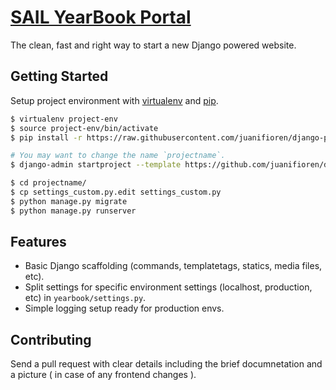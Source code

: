 # [SAIL YearBook Portal](https://www.iitg.ac.in/yearbook)

The clean, fast and right way to start a new Django powered website.

## Getting Started

Setup project environment with [virtualenv](https://virtualenv.pypa.io) and [pip](https://pip.pypa.io).

```bash
$ virtualenv project-env
$ source project-env/bin/activate
$ pip install -r https://raw.githubusercontent.com/juanifioren/django-project-template/master/requirements.txt

# You may want to change the name `projectname`.
$ django-admin startproject --template https://github.com/juanifioren/django-project-template/archive/master.zip projectname

$ cd projectname/
$ cp settings_custom.py.edit settings_custom.py
$ python manage.py migrate
$ python manage.py runserver
```

## Features

* Basic Django scaffolding (commands, templatetags, statics, media files, etc).
* Split settings for specific environment settings (localhost, production, etc) in `yearbook/settings.py`.
* Simple logging setup ready for production envs.

## Contributing

Send a pull request with clear details including the brief documnetation and a picture ( in case of any frontend changes ).
